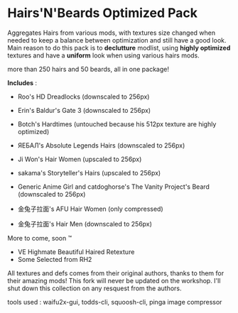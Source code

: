 # Hairs'N'Beards Optimized Pack

Aggregates Hairs from various mods, with textures size changed when needed to keep a balance between optimization and still have a good look.
Main reason to do this pack is to **declutture** modlist, using **highly optimized** textures and have a **uniform** look when using various hairs mods.

more than 250 hairs and 50 beards, all in one package!

**Includes** :

- Roo's HD Dreadlocks (downscaled to 256px)

- Erin's Baldur's Gate 3 (downscaled to 256px)

- Botch's Hardtimes (untouched because his 512px texture are highly optimized)

- ЯEБAЛ's Absolute Legends Hairs (downscaled to 256px)

- Ji Won's Hair Women (upscaled to 256px)

- sakama's Storyteller's Hairs (upscaled to 256px)

- Generic Anime Girl and catdoghorse's The Vanity Project's Beard (downscaled to 256px)

- 金兔子拉面's AFU Hair Women (only compressed)

- 金兔子拉面's Hair Men (downscaled to 256px)	

More to come, soon ™

- VE Highmate Beautiful Haired Retexture
- Some Selected from RH2

All textures and defs comes from their original authors, thanks to them for their amazing mods!
This fork will never be updated on the workshop.
I'll shut down this collection on any resquest from the authors.

tools used : waifu2x-gui, todds-cli, squoosh-cli, pinga image compressor
